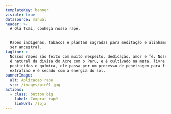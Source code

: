 ```yaml
---
templateKey: banner
visible: true
datasource: manual
header: >-
  # Olá Txai, conheça nosso rapé.


  Rapés indígenas, tabacos e plantas sagradas para meditação e alinhamento com o
  ser ancestral.
tagline: >-
  Nossos rapés são feito com muito respeito, dedicação, amor e fé. Nosso tabaco
  é natural da divisa do Acre com o Peru, e é cultivado na mata, livre de
  pesticidas e química, ele passa por um processo de peneiragem para ficar
  extrafino e é secado com a energia do sol.
bannerImage:
  alt: Aplicacao rape
  src: /images/pic01.jpg
actions:
  - class: button big
    label: Comprar rapé
    linkUrl: /loja
---
```


